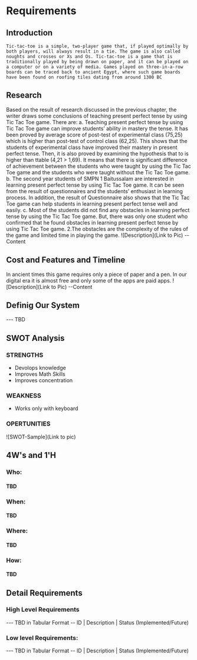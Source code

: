 # Requirements
## Introduction
    Tic-tac-toe is a simple, two-player game that, if played optimally by both players, will always result in a tie. The game is also called noughts and crosses or Xs and Os. Tic-tac-toe is a game that is traditionally played by being drawn on paper, and it can be played on a computer or on a variety of media. Games played on three-in-a-row boards can be traced back to ancient Egypt, where such game boards have been found on roofing tiles dating from around 1300 BC
  
## Research
Based on the result of research discussed in the previous chapter, the writer
draws some conclusions of teaching present perfect tense by using Tic Tac Toe game.
There are:
a. Teaching present perfect tense by using Tic Tac Toe game can improve
students’ ability in mastery the tense. It has been proved by average score of
post-test of experimental class (75,25) which is higher than post-test of control
class (62,25). This shows that the students of experimental class have improved
their mastery in present perfect tense. Then, it is also proved by examining the
hypothesis that to is higher than ttable (4,21 > 1,69). It means that there is
significant difference of achievement between the students who were taught by
using the Tic Tac Toe game and the students who were taught without the Tic
Tac Toe game.
b. The second year students of SMPN 1 Baitussalam are interested in learning
present perfect tense by using Tic Tac Toe game. It can be seen from the result
of questionnaires and the students’ enthusiast in learning process. In addition,
the result of Questionnaire also shows that the Tic Tac Toe game can help
students in learning present perfect tense well and easily.
c. Most of the students did not find any obstacles in learning perfect tense by using
the Tic Tac Toe game. But, there was only one student who confirmed that he
found obstacles in learning present perfect tense by using Tic Tac Toe game. 
2.The obstacles are the complexity of the rules of the game and limited time in
playing the game. 
![Description](Link to Pic) --Content

## Cost and Features and Timeline
In ancient times this game requires only a piece of paper and a pen. In our digital era it is almost free and only some of the apps are paid apps.
![Description](Link to Pic) --Content

## Definig Our System
--- TBD
## SWOT Analysis
### STRENGTHS
* Devolops knowledge
* Improves Math Skills
* Improves concentration
### WEAKNESS
* Works only with keyboard
### OPERTUNITIES 
![SWOT-Sample](Link to pic)
## 4W's and 1'H
### Who:
#### TBD
### When:
#### TBD
### Where:
#### TBD
### How:
#### TBD
## Detail Requirements
### High Level Requirements
--- TBD in Tabular Format -- ID | Description | Status (Implemented/Future)

### Low level Requirements:
--- TBD in Tabular Format -- ID | Description | Status (Implemented/Future)
